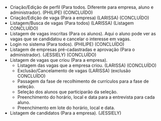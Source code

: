 - Criação/Edição de perfil (Para todos. Diferente para empresa, aluno e administrador). (PHILIPE) (CONCLUÍDO)
- Criação/Edição de vaga (Para a empresa) (LARISSA) (CONCLUÍDO)
- Listagem/Busca de vagas (Para todos) (LARISSA) (Listagem CONCLUÍDO)
- Listagem de vagas inscritas (Para os alunos). Aqui o aluno pode ver as vagas que se candidatou e cancelar o interesse em vagas.
- Login no sistema (Para todos). (PHILIPE) (CONCLUÍDO)
- Listagem de empresas pré-cadastradas e aprovação (Para o administrador). (JESSIELY) (CONCLUÍDO)
- Listagem de vagas que criou (Para a empresa). 
	- Listagem das vagas que a empresa criou. (LARISSA) (CONCLUÍDO)
	- Exclusão/Cancelamento de vagas (LARISSA) (exclusão CONCLUÍDO)
	- Passagem da fase de recolhimento de currículos para a fase de seleção.
	- Seleção dos alunos que participarão da seleção.
	- Preenchimento do horário, local e data para a entrevista para cada aluno.
	- Preenchimento em lote do horário, local e data.
- Listagem de candidatos (Para a empresa). (JESSIELY)